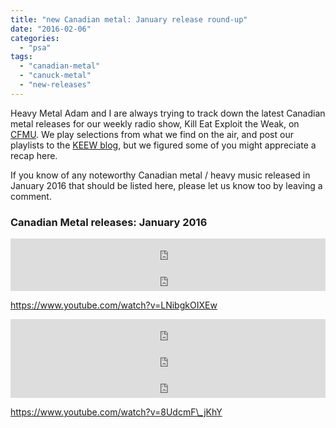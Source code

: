 ```yaml
---
title: "new Canadian metal: January release round-up"
date: "2016-02-06"
categories: 
  - "psa"
tags: 
  - "canadian-metal"
  - "canuck-metal"
  - "new-releases"
---
```


Heavy Metal Adam and I are always trying to track down the latest Canadian metal releases for our weekly radio show, Kill Eat Exploit the Weak, on [CFMU](http://cfmu.msumcmaster.ca/). We play selections from what we find on the air, and post our playlists to the [KEEW blog](http://killeatexploittheweak.blogspot.ca/), but we figured some of you might appreciate a recap here.

If you know of any noteworthy Canadian metal / heavy music released in January 2016 that should be listed here, please let us know too by leaving a comment.

### Canadian Metal releases: January 2016

<iframe style="border: 0; width: 100%; height: 42px;" src="https://bandcamp.com/EmbeddedPlayer/track=3122171249/size=small/bgcol=ffffff/linkcol=0687f5/transparent=true/" width="300" height="150" seamless=""><a href="http://actofsincanada.bandcamp.com/track/broken-wing-syndrome">Broken Wing Syndrome by Act of Sin</a></iframe>

<iframe style="border: 0; width: 100%; height: 42px;" src="https://bandcamp.com/EmbeddedPlayer/album=863696155/size=small/bgcol=ffffff/linkcol=0687f5/transparent=true/" width="300" height="150" seamless=""><a href="http://profoundlorerecords.bandcamp.com/album/le-dernier-cr-puscule">Le Dernier Crépuscule by CHTHE'ILIST</a></iframe>

https://www.youtube.com/watch?v=LNibgkOIXEw

<iframe style="border: 0; width: 100%; height: 42px;" src="https://bandcamp.com/EmbeddedPlayer/album=3638365107/size=small/bgcol=ffffff/linkcol=0687f5/transparent=true/" width="300" height="150" seamless=""><a href="http://ironboneheadproductions.bandcamp.com/album/hostium-the-bloodwine-of-satan">Hostium - The Bloodwine Of Satan by Iron Bonehead Productions</a></iframe>

<iframe style="border: 0; width: 100%; height: 42px;" src="https://bandcamp.com/EmbeddedPlayer/album=900460583/size=small/bgcol=ffffff/linkcol=0687f5/transparent=true/" width="300" height="150" seamless=""><a href="http://likeanimals1.bandcamp.com/album/feral-ep">Feral (EP) by Like Animals</a></iframe>

<iframe style="border: 0; width: 100%; height: 42px;" src="https://bandcamp.com/EmbeddedPlayer/album=4144045200/size=small/bgcol=ffffff/linkcol=0687f5/transparent=true/" width="300" height="150" seamless=""><a href="http://sanktuarymetal.bandcamp.com/album/winters-doom">Winter's Doom by Sanktuary</a></iframe>

https://www.youtube.com/watch?v=8UdcmF\_jKhY
